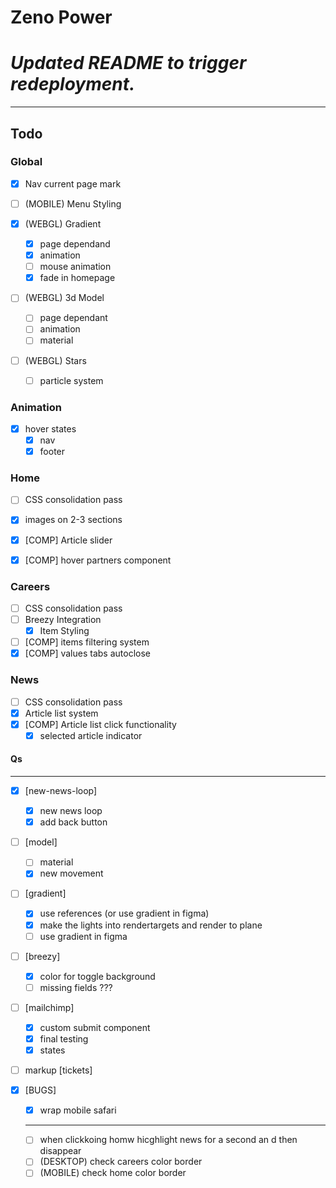 # Zeno Power
# _Updated README to trigger redeployment._
---

## Todo

### Global

- [x] Nav current page mark

- [ ] (MOBILE) Menu Styling

- [x] (WEBGL) Gradient
  - [x] page dependand
  - [x] animation
  - [ ] mouse animation
  - [x] fade in homepage
- [ ] (WEBGL) 3d Model
  - [ ] page dependant
  - [ ] animation
  - [ ] material
- [ ] (WEBGL) Stars
  - [ ] particle system

### Animation

- [x] hover states
  - [x] nav
  - [x] footer

### Home

- [ ] CSS consolidation pass
- [x] images on 2-3 sections

- [x] [COMP] Article slider
- [x] [COMP] hover partners component

### Careers

- [ ] CSS consolidation pass
- [ ] Breezy Integration
  - [x] Item Styling
- [ ] [COMP] items filtering system
- [x] [COMP] values tabs autoclose

### News

- [ ] CSS consolidation pass
- [x] Article list system
- [x] [COMP] Article list click functionality
  - [x] selected article indicator

#### Qs

---

- [x] [new-news-loop]

  - [x] new news loop
  - [x] add back button

- [ ] [model]

  - [ ] material
  - [x] new movement

- [ ] [gradient]

  - [x] use references (or use gradient in figma)
  - [x] make the lights into rendertargets and render to plane
  - [ ] use gradient in figma

- [ ] [breezy]

  - [x] color for toggle background
  - [ ] missing fields ???

- [ ] [mailchimp]

  - [x] custom submit component
  - [x] final testing
  - [x] states

- [ ] markup [tickets]

- [x] [BUGS]

  - [x] wrap mobile safari

  ***

  - [ ] when clickkoing homw hicghlight news for a second an d then disappear
  - [ ] (DESKTOP) check careers color border
  - [ ] (MOBILE) check home color border
